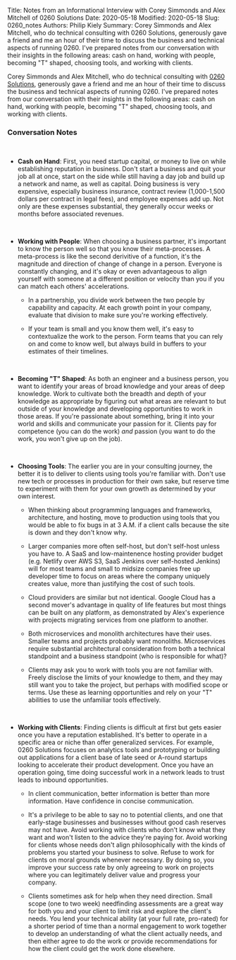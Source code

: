 Title: Notes from an Informational Interview with Corey Simmonds and Alex Mitchell of 0260 Solutions
Date: 2020-05-18
Modified: 2020-05-18
Slug: 0260_notes
Authors: Philip Kiely
Summary: Corey Simmonds and Alex Mitchell, who do technical consulting with 0260 Solutions, generously gave a friend and me an hour of their time to discuss the business and technical aspects of running 0260. I've prepared notes from our conversation with their insights in the following areas: cash on hand, working with people, becoming "T" shaped, choosing tools, and working with clients.

Corey Simmonds and Alex Mitchell, who do technical consulting with [0260 Solutions](https://0260tech.com), generously gave a friend and me an hour of their time to discuss the business and technical aspects of running 0260. I've prepared notes from our conversation with their insights in the following areas: cash on hand, working with people, becoming "T" shaped, choosing tools, and working with clients.

### Conversation Notes

<br>

- **Cash on Hand**: First, you need startup capital, or money to live on while establishing reputation in business. Don't start a business and quit your job all at once, start on the side while still having a day job and build up a network and name, as well as capital. Doing business is very expensive, especially business insurance, contract review (1,000-1,500 dollars per contract in legal fees), and employee expenses add up. Not only are these expenses substantial, they generally occur weeks or months before associated revenues.

<br>

- **Working with People**: When choosing a business partner, it's important to know the person well so that you know their meta-processes. A meta-process is like the second derivitive of a function, it's the magnitude and direction of change of change in a person. Everyone is constantly changing, and it's okay or even advantageous to align yourself with someone at a different position or velocity than you if you can match each others' accelerations.

    - In a partnership, you divide work between the two people by capability and capacity. At each growth point in your company, evaluate that division to make sure you're working effectively.
  
    - If your team is small and you know them well, it's easy to contextualize the work to the person. Form teams that you can rely on and come to know well, but always build in buffers to your estimates of their timelines.

<br>

- **Becoming "T" Shaped**: As both an engineer and a business person, you want to identify your areas of broad knowledge and your areas of deep knowledge. Work to cultivate both the breadth and depth of your knowledge as appropriate by figuring out what areas are relevant to but outside of your knowledge and developing opportunities to work in those areas. If you're passionate about something, bring it into your world and skills and communicate your passion for it. Clients pay for competence (you can do the work) *and* passion (you want to do the work, you won't give up on the job).

<br>

- **Choosing Tools**: The earlier you are in your consulting journey, the better it is to deliver to clients using tools you're familiar with. Don't use new tech or processes in production for their own sake, but reserve time to experiment with them for your own growth as determined by your own interest.

    - When thinking about programming languages and frameworks, architecture, and hosting, move to production using tools that you would be able to fix bugs in at 3 A.M. if a client calls because the site is down and they don't know why.

    - Larger companies more often self-host, but don't self-host unless you have to. A SaaS and low-maintenence hosting provider budget (e.g. Netlify over AWS S3, SaaS Jenkins over self-hosted Jenkins) will for most teams and small to midsize companies free up developer time to focus on areas where the company uniquely creates value, more than justifying the cost of such tools.

    - Cloud providers are similar but not identical. Google Cloud has a second mover's advantage in quality of life features but most things can be built on any platform, as demonstrated by Alex's experience with projects migrating services from one platform to another.

    - Both microservices and monolith architectures have their uses. Smaller teams and projects probably want monoliths. Microservices require substantial architectural consideration from both a technical standpoint and a business standpoint (who is responsible for what)?

    - Clients may ask you to work with tools you are not familiar with. Freely disclose the limits of your knowledge to them, and they may still want you to take the project, but perhaps with modified scope or terms. Use these as learning opportunities and rely on your "T" abilities to use the unfamiliar tools effectively.

<br>

- **Working with Clients**: Finding clients is difficult at first but gets easier once you have a reputation established. It's better to operate in a specific area or niche than offer generalized services. For example, 0260 Solutions focuses on analytics tools and prototyping or building out applications for a client base of late seed or A-round startups looking to accelerate their product development. Once you have an operation going, time doing successful work in a network leads to trust leads to inbound opportunities.

    - In client communication, better information is better than more information. Have confidence in concise communication.

    - It's a privilege to be able to say no to potential clients, and one that early-stage businesses and businesses without good cash reserves may not have. Avoid working with clients who don't know what they want and won't listen to the advice they're paying for. Avoid working for clients whose needs don't align philosophically with the kinds of problems you started your business to solve. Refuse to work for clients on moral grounds whenever necessary. By doing so, you improve your success rate by only agreeing to work on projects where you can legitimately deliver value and progress your company.

    - Clients sometimes ask for help when they need direction. Small scope (one to two week) needfinding assessments are a great way for both you and your client to limit risk and explore the client's needs. You lend your technical ability (at your full rate, pro-rated) for a shorter period of time than a normal engagement to work together to develop an understanding of what the client actually needs, and then either agree to do the work or provide recommendations for how the client could get the work done elsewhere.
